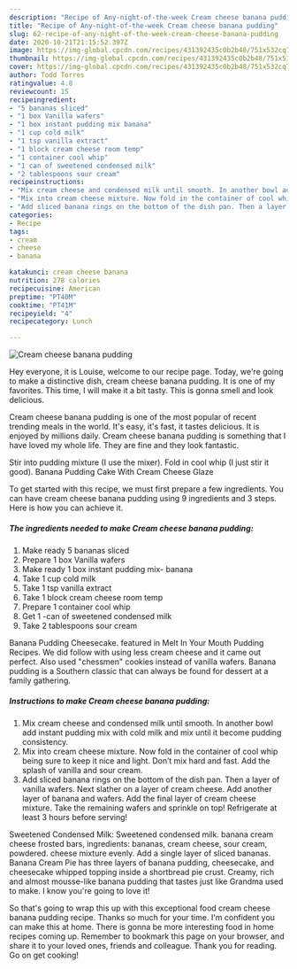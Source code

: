 ```yaml
---
description: "Recipe of Any-night-of-the-week Cream cheese banana pudding"
title: "Recipe of Any-night-of-the-week Cream cheese banana pudding"
slug: 62-recipe-of-any-night-of-the-week-cream-cheese-banana-pudding
date: 2020-10-21T21:15:52.397Z
image: https://img-global.cpcdn.com/recipes/431392435c0b2b48/751x532cq70/cream-cheese-banana-pudding-recipe-main-photo.jpg
thumbnail: https://img-global.cpcdn.com/recipes/431392435c0b2b48/751x532cq70/cream-cheese-banana-pudding-recipe-main-photo.jpg
cover: https://img-global.cpcdn.com/recipes/431392435c0b2b48/751x532cq70/cream-cheese-banana-pudding-recipe-main-photo.jpg
author: Todd Torres
ratingvalue: 4.8
reviewcount: 15
recipeingredient:
- "5 bananas sliced"
- "1 box Vanilla wafers"
- "1 box instant pudding mix banana"
- "1 cup cold milk"
- "1 tsp vanilla extract"
- "1 block cream cheese room temp"
- "1 container cool whip"
- "1 can of sweetened condensed milk"
- "2 tablespoons sour cream"
recipeinstructions:
- "Mix cream cheese and condensed milk until smooth. In another bowl add instant pudding mix with cold milk and mix until it become pudding consistency."
- "Mix into cream cheese mixture. Now fold in the container of cool whip being sure to keep it nice and light. Don’t mix hard and fast. Add the splash of vanilla and sour cream."
- "Add sliced banana rings on the bottom of the dish pan. Then a layer of vanilla wafers. Next slather on a layer of cream cheese. Add another layer of banana and wafers. Add the final layer of cream cheese mixture. Take the remaining wafers and sprinkle on top! Refrigerate at least 3 hours before serving!"
categories:
- Recipe
tags:
- cream
- cheese
- banana

katakunci: cream cheese banana 
nutrition: 278 calories
recipecuisine: American
preptime: "PT40M"
cooktime: "PT41M"
recipeyield: "4"
recipecategory: Lunch

---
```



![Cream cheese banana pudding](https://img-global.cpcdn.com/recipes/431392435c0b2b48/751x532cq70/cream-cheese-banana-pudding-recipe-main-photo.jpg)

Hey everyone, it is Louise, welcome to our recipe page. Today, we're going to make a distinctive dish, cream cheese banana pudding. It is one of my favorites. This time, I will make it a bit tasty. This is gonna smell and look delicious.

Cream cheese banana pudding is one of the most popular of recent trending meals in the world. It's easy, it's fast, it tastes delicious. It is enjoyed by millions daily. Cream cheese banana pudding is something that I have loved my whole life. They are fine and they look fantastic.

Stir into pudding mixture (I use the mixer). Fold in cool whip (I just stir it good). Banana Pudding Cake With Cream Cheese Glaze


To get started with this recipe, we must first prepare a few ingredients. You can have cream cheese banana pudding using 9 ingredients and 3 steps. Here is how you can achieve it.

<!--inarticleads1-->

##### The ingredients needed to make Cream cheese banana pudding:

1. Make ready 5 bananas sliced
1. Prepare 1 box Vanilla wafers
1. Make ready 1 box instant pudding mix- banana
1. Take 1 cup cold milk
1. Take 1 tsp vanilla extract
1. Take 1 block cream cheese room temp
1. Prepare 1 container cool whip
1. Get 1 -can of sweetened condensed milk
1. Take 2 tablespoons sour cream


Banana Pudding Cheesecake. featured in Melt In Your Mouth Pudding Recipes. We did follow with using less cream cheese and it came out perfect. Also used &#34;chessmen&#34; cookies instead of vanilla wafers. Banana pudding is a Southern classic that can always be found for dessert at a family gathering. 

<!--inarticleads2-->

##### Instructions to make Cream cheese banana pudding:

1. Mix cream cheese and condensed milk until smooth. In another bowl add instant pudding mix with cold milk and mix until it become pudding consistency.
1. Mix into cream cheese mixture. Now fold in the container of cool whip being sure to keep it nice and light. Don’t mix hard and fast. Add the splash of vanilla and sour cream.
1. Add sliced banana rings on the bottom of the dish pan. Then a layer of vanilla wafers. Next slather on a layer of cream cheese. Add another layer of banana and wafers. Add the final layer of cream cheese mixture. Take the remaining wafers and sprinkle on top! Refrigerate at least 3 hours before serving!


Sweetened Condensed Milk: Sweetened condensed milk. banana cream cheese frosted bars, ingredients: bananas, cream cheese, sour cream, powdered. cheese mixture evenly. Add a single layer of sliced bananas. Banana Cream Pie has three layers of banana pudding, cheesecake, and cheesecake whipped topping inside a shortbread pie crust. Creamy, rich and almost mousse-like banana pudding that tastes just like Grandma used to make. I know you&#39;re going to love it! 

So that's going to wrap this up with this exceptional food cream cheese banana pudding recipe. Thanks so much for your time. I'm confident you can make this at home. There is gonna be more interesting food in home recipes coming up. Remember to bookmark this page on your browser, and share it to your loved ones, friends and colleague. Thank you for reading. Go on get cooking!
